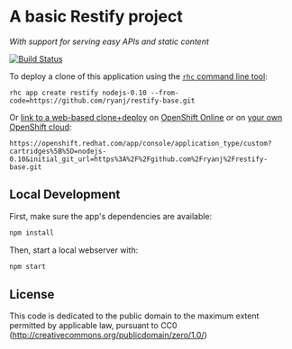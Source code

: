 # A basic Restify project
*With support for serving easy APIs and static content*

[![Build Status](https://build-shifter.rhcloud.com:443/buildStatus/icon?job=restify-build)](https://build-shifter.rhcloud.com:443/job/restify-build/)

To deploy a clone of this application using the [`rhc` command line tool](http://rubygems.org/gems/rhc):

    rhc app create restify nodejs-0.10 --from-code=https://github.com/ryanj/restify-base.git
    
Or [link to a web-based clone+deploy](https://openshift.redhat.com/app/console/application_type/custom?cartridges%5B%5D=nodejs-0.10&initial_git_url=https%3A%2F%2Fgithub.com%2Fryanj%2Frestify-base.git) on [OpenShift Online](http://OpenShift.com) or on [your own OpenShift cloud](http://openshift.github.io): 

    https://openshift.redhat.com/app/console/application_type/custom?cartridges%5B%5D=nodejs-0.10&initial_git_url=https%3A%2F%2Fgithub.com%2Fryanj%2Frestify-base.git

## Local Development
First, make sure the app's dependencies are available:
```bash
npm install
```

Then, start a local webserver with:
```bash
npm start
```

## License
This code is dedicated to the public domain to the maximum extent permitted by applicable law, pursuant to CC0 (http://creativecommons.org/publicdomain/zero/1.0/)
